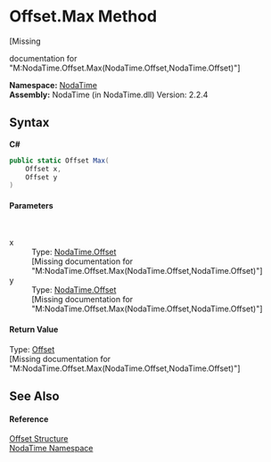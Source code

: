 # Offset.Max Method 
 

\[Missing <summary> documentation for "M:NodaTime.Offset.Max(NodaTime.Offset,NodaTime.Offset)"\]

**Namespace:**&nbsp;<a href="N_NodaTime">NodaTime</a><br />**Assembly:**&nbsp;NodaTime (in NodaTime.dll) Version: 2.2.4

## Syntax

**C#**<br />
``` C#
public static Offset Max(
	Offset x,
	Offset y
)
```


#### Parameters
&nbsp;<dl><dt>x</dt><dd>Type: <a href="T_NodaTime_Offset">NodaTime.Offset</a><br />\[Missing <param name="x"/> documentation for "M:NodaTime.Offset.Max(NodaTime.Offset,NodaTime.Offset)"\]</dd><dt>y</dt><dd>Type: <a href="T_NodaTime_Offset">NodaTime.Offset</a><br />\[Missing <param name="y"/> documentation for "M:NodaTime.Offset.Max(NodaTime.Offset,NodaTime.Offset)"\]</dd></dl>

#### Return Value
Type: <a href="T_NodaTime_Offset">Offset</a><br />\[Missing <returns> documentation for "M:NodaTime.Offset.Max(NodaTime.Offset,NodaTime.Offset)"\]

## See Also


#### Reference
<a href="T_NodaTime_Offset">Offset Structure</a><br /><a href="N_NodaTime">NodaTime Namespace</a><br />